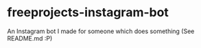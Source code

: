 # freeprojects-instagram-bot
An Instagram bot I made for someone which does something (See README.md :P)
